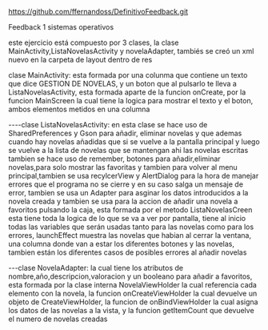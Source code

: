 https://github.com/ffernandoss/DefinitivoFeedback.git

Feedback 1 sistemas operativos

este ejercicio está compuesto por 3 clases, la clase MainActivity,ListaNovelasActivity y novelaAdapter, tambiés se creó un xml nuevo en la carpeta de layout dentro de res

clase MainActivity: esta formada por una colunma que contiene un texto que dice GESTION DE NOVELAS, y un boton que al pulsarlo te lleva a ListaNovelasActivity, esta formada aparte de la funcion onCreate, por la funcion MainScreen la cual tiene la logica para mostrar el texto y el boton, ambos elementos metidos en una columna



----clase ListaNovelasActivity: en esta clase se hace uso de SharedPreferences y Gson para añadir, eliminar novelas y que ademas cuando hay novelas añadidas que si se vuelve a la pantalla principal y luego se vuelve a la lista de novelas que se mantengan ahi las novelas escritas
tambien se hace uso de remember, botones para añadir,eliminar novelas,para solo mostrar las favoritas y tambien para volver al menu principal,tambien se usa recylcerView y AlertDialog para la hora de manejar errores que el programa no se cierre y en su caso salga un mensaje de error, tambien se usa un Adapter para asginar los datos introducidos a la novela creada y tambien se usa para la accion de añadir una novela a favoritos pulsando la caja, esta formada por el metodo ListaNovelasCreen esta tiene toda la logica de lo que se va a ver por pantalla, tiene al inicio todas las variables que serán usadas tanto para las novelas como para los errores, launchEffect muestra las novelas que habian al cerrar la ventana, una columna donde van a estar los diferentes botones y las novelas, tambien están los diferentes casos de posibles errores al añadir novelas



---clase NovelaAdapter: la cual tiene los atributos de nombre,año,descripcion,valoracion y un booleano para añadir a favoritos, esta formada por la clase interna NovelaViewHolder la cual referencia cada elemento con la novela, la funcion onCreateViewHolder la cual devuelve un objeto de CreateViewHolder, la funcion de onBindViewHolder la cual asigna los datos de las novelas a la vista, y la funcion getItemCount que devuelve el numero de novelas creadas
